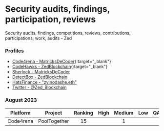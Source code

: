 # Security audits, findings, participation, reviews 
Security audits, findings, competitions, reviews, contributions, participations, work, audits - Zed 

### Profiles 
* [Code4rena - MatricksDeCoder](https://code4rena.com/@MatricksDeCoder){:target="_blank"}
* [CodeHawks - ZedBlockchain](https://www.codehawks.com/profile/clk6kgukh0008ld088n5wns9l){:target="_blank"}
* [Sherlock - MatricksDeCoder](https://audits.sherlock.xyz/judging-leaderboard)
* [DetectBox - ZedBlockchain](https://app.detectbox.io/profile/ZedBlockchain)
* [HatsFinance - "zvinodashe.eth" ](https://app.hats.finance/bug-bounties)
* [Twitter - @Zed_Blockchain](https://twitter.com/Zed_Blockchain)

### August 2023 
 | Platform     | Project        | Ranking | High   | Medium | Low    | QA/Informational | Gas    | Earnings |
 |  :-----:     | :-----:        |:-----:  |:-----: |:-----: |:-----: | :-----:          | :-----:| :-----:  |
 | Code4rena    | PoolTogether   |     15  |        |    1   |        |                  |        | $476.00  |
